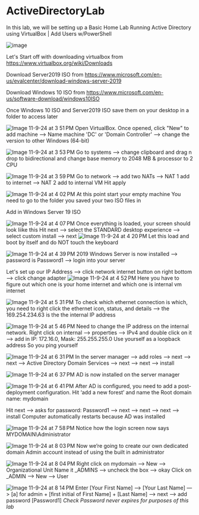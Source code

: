 # ActiveDirectoryLab

In this lab, we will be setting up a Basic Home Lab Running Active Directory using VirtualBox | Add Users w/PowerShell

![image](https://github.com/user-attachments/assets/ffaaa4aa-4078-49c6-8c2c-cd2c00f19383)


Let's Start off with downloading virtualbox from https://www.virtualbox.org/wiki/Downloads

Download Server2019 ISO from https://www.microsoft.com/en-us/evalcenter/download-windows-server-2019

Download Windows 10 ISO from https://www.microsoft.com/en-us/software-download/windows10ISO

Once Windows 10 ISO and Server2019 ISO save them on your desktop in a folder to access later

![Image 11-9-24 at 3 51 PM](https://github.com/user-attachments/assets/c1b06829-0ee7-4f26-b4cc-b06d095ecbf7)
Open VirtualBox. Once opened, click "New" to add machine --> Name machine 'DC' or 'Domain Controller' --> change the version to other Windows (64-bit)

![Image 11-9-24 at 3 53 PM](https://github.com/user-attachments/assets/e9cddbeb-24ab-499d-9578-86adf7a6611a)
Go to systems --> change clipboard and drag n drop to bidirectional
and change base memory to 2048 MB & processor to 2 CPU


![Image 11-9-24 at 3 59 PM](https://github.com/user-attachments/assets/905d8b28-e90a-42cd-8f6c-e525ca35a055)
Go to network --> add two NATs --> NAT 1 add to internet --> NAT 2 add to internal VM
Hit apply

![Image 11-9-24 at 4 02 PM](https://github.com/user-attachments/assets/ac0bdbe4-c31e-4d93-bd1b-42795d77f258)
At this point start your empty machine
You need to go to the folder you saved your two ISO files in

Add in Windows Server 19 ISO

![Image 11-9-24 at 4 07 PM](https://github.com/user-attachments/assets/8dd8d994-d4e4-49a3-95b3-3dddb5abda8b)
Once everything is loaded, your screen should look liike this
Hit next --> select the STANDARD desktop experience --> select custom install --> next
![Image 11-9-24 at 4 20 PM](https://github.com/user-attachments/assets/a1b0f2ab-d983-4f45-a5d6-3d425171e8ef)
Let this load and boot by itself and do NOT touch the keyboard

![Image 11-9-24 at 4 39 PM](https://github.com/user-attachments/assets/db588369-49ff-48c7-910e-0444c74a4999)
2019 Windows Server is now installed --> password is Password1 --> login into your server

Let's set up our IP Address --> click network internet button on right bottom --> click change adapter 
![Image 11-9-24 at 4 52 PM](https://github.com/user-attachments/assets/07e3bd8c-7041-4ab3-87ce-089ff39356bb)
Here you have to figure out which one is your home internet and which one is internal vm internet

![Image 11-9-24 at 5 31 PM](https://github.com/user-attachments/assets/9f568089-c956-435d-b2b2-dcf33d01c4dd)
To check which ethernet connection is which, you need to right click the ethernet icon, status, and details --> the 169.254.234.63 is the the internal IP address

![Image 11-9-24 at 5 46 PM](https://github.com/user-attachments/assets/98522aca-09cb-4484-b87b-a86fa131cc95)
Need to change the IP address on the internal network. Right click on internal —-> properties —> IPv4 and double click on it —> add in IP: 172.16.0, Mask: 255.255.255.0
Use yourself as a loopback address
So you ping yourself

![Image 11-9-24 at 6 31 PM](https://github.com/user-attachments/assets/d45d5d0b-7f09-4009-b832-aa5b929b01e1)
In the server manager —> add roles —> next —-> next —> Active Directory Domain Services —> next —-> next —> install

![Image 11-9-24 at 6 37 PM](https://github.com/user-attachments/assets/5dc1f9f0-fce4-4eba-8ce2-9d46ae9d4398)
AD is now installed on the server manager

![Image 11-9-24 at 6 41 PM](https://github.com/user-attachments/assets/de0b369f-ab0b-4fbd-868e-1f3552c28710)
After AD is configured, you need to add a post-deployment configuration. Hit ‘add a new forest’ and name the Root domain name: mydomain 

Hit next —-> asks for password: Password1 —> next —> next —> next —> install 
Computer automatically restarts because AD was installed 

![Image 11-9-24 at 7 58 PM](https://github.com/user-attachments/assets/78cb07b3-9f26-4f9b-81ef-37bb8dcc0fa7)
Notice how the login screen now says MYDOMAIN\Administrator

![Image 11-9-24 at 8 03 PM](https://github.com/user-attachments/assets/980e8321-e046-4c92-96de-e453ab437e40)
Now we’re going to create our own dedicated domain Admin account instead of using the built in administrator 

![Image 11-9-24 at 8 04 PM](https://github.com/user-attachments/assets/0cb7974d-0e4f-42c3-89d6-4700b3527a6b)
Right click on mydomain —> New —> Organizational Unit
Name it _ADMINS —> uncheck the box —> okay
Click on _ADMIN —> New —> User 

![Image 11-9-24 at 8 14 PM](https://github.com/user-attachments/assets/43b91467-b096-4ffc-8f5f-83356976c398)
Enter [Your First Name] —> [Your Last Name] —> [a] for admin + [first initial of First Name] + [Last Name] —> next —> add password [Password1] 
*Check Password never expires for purposes of this lab*



